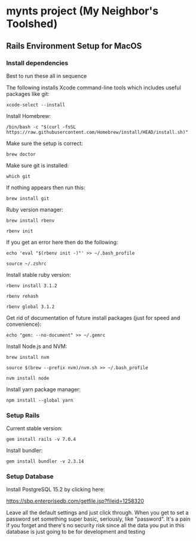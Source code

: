# mynts project (My Neighbor's Toolshed)


## Rails Environment Setup for MacOS

### Install dependencies

Best to run these all in sequence

The following installs Xcode command-line tools which includes useful packages like git:

```shell
xcode-select --install
```

Install Homebrew:

```shell
/bin/bash -c "$(curl -fsSL https://raw.githubusercontent.com/Homebrew/install/HEAD/install.sh)"
```

Make sure the setup is correct:

```shell
brew doctor
```

Make sure git is installed:

```shell
which git
```

If nothing appears then run this:

```shell
brew install git
```

Ruby version manager:

```shell
brew install rbenv
```
```shell
rbenv init
```

If you get an error here then do the following:

```shell
echo 'eval "$(rbenv init -)"' >> ~/.bash_profile
```
```shell
source ~/.zshrc
```

Install stable ruby version:

```shell
rbenv install 3.1.2
```
```shell
rbenv rehash
```
```shell
rbenv global 3.1.2
```

Get rid of documentation of future install packages (just for speed and convenience):

```shell
echo "gem: --no-document" >> ~/.gemrc
```

Install Node.js and NVM:

```shell
brew install nvm
```
```shell
source $(brew --prefix nvm)/nvm.sh >> ~/.bash_profile
```

```shell
nvm install node
```

Install yarn package manager:

```shell
npm install --global yarn
```


### Setup Rails

Current stable version:

```shell
gem install rails -v 7.0.4
```

Install bundler:

```shell
gem install bundler -v 2.3.14
```

### Setup Database

Install PostgreSQL 15.2 by clicking here:

https://sbp.enterprisedb.com/getfile.jsp?fileid=1258320

Leave all the default settings and just click through. When you get to set a password set something super basic, seriously, like "password". It's a pain if you forget and there's no security risk since all the data you put in this database is just going to be for development and testing
